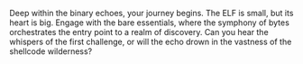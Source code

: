 Deep within the binary echoes, your journey begins. The ELF is small, but its heart is big. Engage with the bare essentials, where the symphony of bytes orchestrates the entry point to a realm of discovery. Can you hear the whispers of the first challenge, or will the echo drown in the vastness of the shellcode wilderness?
